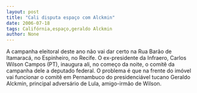 ```yaml
---
layout: post
title: "Cali disputa espaço com Alckmin"
date: 2006-07-18
tags: Califórnia,espaço,geraldo Alckmin
author: None
---
```

A campanha eleitoral deste ano não vai&nbsp;dar certo na Rua Barão de Itamaracá, no Espinheiro, no Recife. 
O ex-presidente da Infraero, Carlos Wilson Campos (PT),&nbsp;inaugura ali, no começo da noite, o comitê da campanha dele a deputado federal.
O problema é que na frente do imóvel vai funcionar o comitê em Pernambuco do presidenciável tucano Geraldo Alckmin, principal adversário de Lula, amigo-irmão de Wilson.
&nbsp; 
